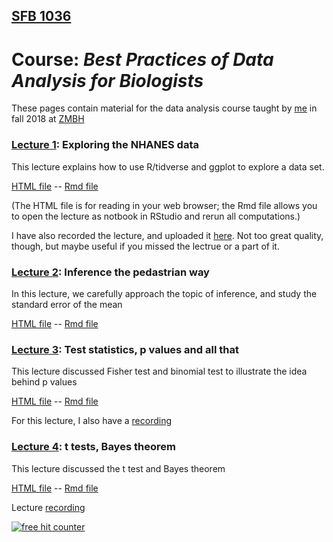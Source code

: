 ## [SFB 1036](https://www.zmbh.uni-heidelberg.de/sfb1036/)
# Course: *Best Practices of Data Analysis for Biologists*

These pages contain material for the data analysis course taught by [me](https://www.zmbh.uni-heidelberg.de/Anders/default.shtml) in fall 2018 at [ZMBH](https://www.zmbh.uni-heidelberg.de/)

### [Lecture 1](lecture1.html): Exploring the NHANES data

This lecture explains how to use R/tidverse and ggplot to explore a data set.

[HTML file](lecture1.html)  --  [Rmd file](lecture1.Rmd)

(The HTML file is for reading in your web browser; the Rmd file allows you to open the lecture as notbook in RStudio and rerun all computations.)

I have also recorded the lecture, and uploaded it [here](https://www.youtube.com/watch?v=CphBsb1UCgs). Not too great quality, though, but maybe useful if you missed the lectrue or a part of it.


### [Lecture 2](lecture2.html): Inference the pedastrian way

In this lecture, we carefully approach the topic of inference, and study the standard error of the mean

[HTML file](lecture2.html)  --  [Rmd file](lecture2.Rmd)


### [Lecture 3](lecture3.html): Test statistics, p values and all that

This lecture discussed Fisher test and binomial test to illustrate the idea behind p values

[HTML file](tests.html)  --  [Rmd file](tests.Rmd)

For this lecture, I also have a [recording](https://www.youtube.com/watch?v=lg7-wBK9Cxw)


### [Lecture 4](lecture2.html): t tests, Bayes theorem

This lecture discussed the t test and Bayes theorem

[HTML file](lecture4.html)  --  [Rmd file](lecture4.Rmd)

Lecture [recording](https://www.youtube.com/watch?v=5Rqwa18QifM)



<!-- Default Statcounter code for Data analysis course
https://simon-anders.github.io/data_analysis_course/ -->
<script type="text/javascript">
var sc_project=11861680; 
var sc_invisible=1; 
var sc_security="52b97ecc"; 
</script>
<script type="text/javascript"
src="https://www.statcounter.com/counter/counter.js"
async></script>
<noscript><div class="statcounter"><a title="free hit
counter" href="http://statcounter.com/" target="_blank"><img
class="statcounter"
src="//c.statcounter.com/11861680/0/52b97ecc/1/" alt="free
hit counter"></a></div></noscript>
<!-- End of Statcounter Code -->